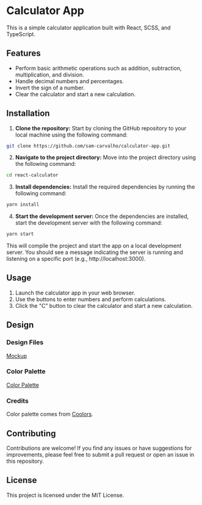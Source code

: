 # Calculator App

This is a simple calculator application built with React, SCSS, and TypeScript.

## Features

- Perform basic arithmetic operations such as addition, subtraction, multiplication, and division.
- Handle decimal numbers and percentages.
- Invert the sign of a number.
- Clear the calculator and start a new calculation.

## Installation

1. **Clone the repository:** Start by cloning the GitHub repository to your local machine using the following command:

```sh
git clone https://github.com/sam-carvalho/calculator-app.git
```

2. **Navigate to the project directory:** Move into the project directory using the following command:

```sh
cd react-calculator
```

3. **Install dependencies:** Install the required dependencies by running the following command:

```sh
yarn install
```

4. **Start the development server:** Once the dependencies are installed, start the development server with the following command:

```sh
yarn start
```

This will compile the project and start the app on a local development server. You should see a message indicating the server is running and listening on a specific port (e.g., http://localhost:3000).

## Usage

1. Launch the calculator app in your web browser.
2. Use the buttons to enter numbers and perform calculations.
3. Click the "C" button to clear the calculator and start a new calculation.

## Design 

### Design Files

[Mockup](public/calculator-mock.png)

### Color Palette

[Color Palette](public/calculator-palette.png)

### Credits

Color palette comes from [Coolors](https://coolors.co/palettes).


## Contributing

Contributions are welcome! If you find any issues or have suggestions for improvements, please feel free to submit a pull request or open an issue in this repository.

## License

This project is licensed under the MIT License.